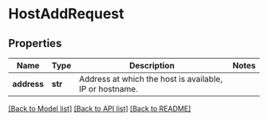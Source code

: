 # HostAddRequest

## Properties
Name | Type | Description | Notes
------------ | ------------- | ------------- | -------------
**address** | **str** | Address at which the host is available, IP or hostname.  | 

[[Back to Model list]](../README.md#documentation-for-models) [[Back to API list]](../README.md#documentation-for-api-endpoints) [[Back to README]](../README.md)

